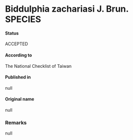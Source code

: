 Biddulphia zachariasi J. Brun. SPECIES
=======

#### Status
ACCEPTED

#### According to
The National Checklist of Taiwan

#### Published in
null

#### Original name
null

### Remarks
null